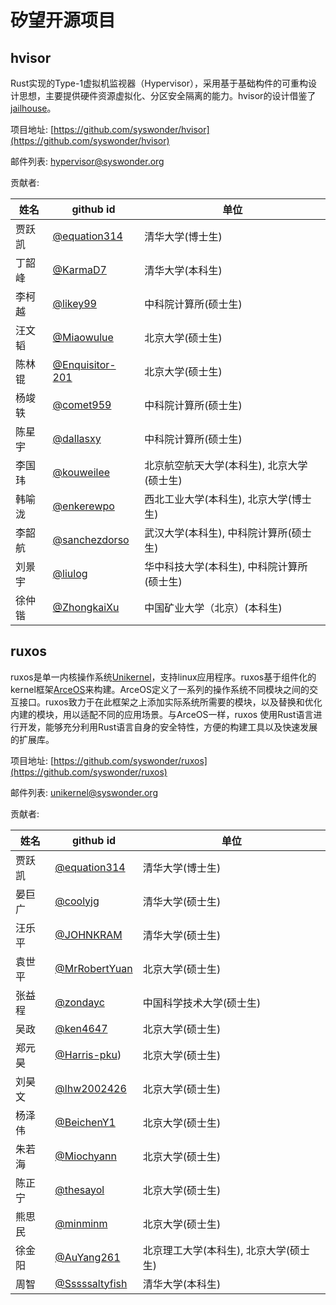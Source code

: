 # 矽望开源项目

## hvisor

Rust实现的Type-1虚拟机监视器（Hypervisor），采用基于基础构件的可重构设计思想，主要提供硬件资源虚拟化、分区安全隔离的能力。hvisor的设计借鉴了[jailhouse](https://github.com/siemens/jailhouse)。

项目地址: [https://github.com/syswonder/hvisor](https://github.com/syswonder/hvisor) 

邮件列表: [hypervisor@syswonder.org](https://maillist.syswonder.org/mailman3/lists/hypervisor.syswonder.org/)

贡献者:

|姓名|github id|单位|
|----|---------|----|
|贾跃凯|[@equation314](https://github.com/equation314)|清华大学(博士生)|
|丁韶峰|[@KarmaD7](https://github.com/KarmaD7)|清华大学(本科生)|
|李柯越|[@likey99](https://github.com/likey99)|中科院计算所(硕士生)|
|汪文韬|[@Miaowulue](https://github.com/Miaowulue)|北京大学(硕士生)|
|陈林锟|[@Enquisitor-201](https://github.com/Inquisitor-201)|北京大学(硕士生)|
|杨竣轶|[@comet959](https://github.com/comet959)|中科院计算所(硕士生)|
|陈星宇|[@dallasxy](https://github.com/dallasxy)|中科院计算所(硕士生)|
|李国玮|[@kouweilee](https://github.com/kouweilee)|北京航空航天大学(本科生), 北京大学(硕士生)|
|韩喻泷|[@enkerewpo](https://github.com/enkerewpo)|西北工业大学(本科生), 北京大学(博士生)|
|李韶航|[@sanchezdorso](https://github.com/sanchezdorso)|武汉大学(本科生), 中科院计算所(硕士生)|
|刘景宇|[@liulog](https://github.com/liulog)|华中科技大学(本科生),  中科院计算所(硕士生)|
|徐仲锴|[@ZhongkaiXu](https://github.com/ZhongkaiXu)|中国矿业大学（北京）(本科生)|


## ruxos

ruxos是单一内核操作系统[Unikernel](https://en.wikipedia.org/wiki/Unikernel)，支持linux应用程序。ruxos基于组件化的kernel框架[ArceOS](https://github.com/rcore-os/arceos)来构建。ArceOS定义了一系列的操作系统不同模块之间的交互接口。ruxos致力于在此框架之上添加实际系统所需要的模块，以及替换和优化内建的模块，用以适配不同的应用场景。与ArceOS一样，ruxos 使用Rust语言进行开发，能够充分利用Rust语言自身的安全特性，方便的构建工具以及快速发展的扩展库。

项目地址: [https://github.com/syswonder/ruxos](https://github.com/syswonder/ruxos) 

邮件列表: [unikernel@syswonder.org](https://maillist.syswonder.org/mailman3/lists/unikernel.syswonder.org/)

贡献者:

|姓名|github id|单位|
|----|---------|----|
|贾跃凯|[@equation314](https://github.com/equation314)|清华大学(博士生)|
|晏巨广|[@coolyjg](https://github.com/coolyjg)|清华大学(硕士生)|
|汪乐平|[@JOHNKRAM](https://github.com/JOHNKRAM)|清华大学(硕士生)|
|袁世平|[@MrRobertYuan](https://github.com/MrRobertYuan)|北京大学(硕士生)|
|张益程|[@zondayc](https://github.com/zondayc)|中国科学技术大学(硕士生)|
|吴政|[@ken4647](https://github.com/ken4647)|北京大学(硕士生)|
|郑元昊|[@Harris-pku](https://github.com/Harris-pku))|北京大学(硕士生)|
|刘昊文|[@lhw2002426](https://github.com/lhw2002426)|北京大学(硕士生)|
|杨泽伟|[@BeichenY1](https://github.com/BeichenY1)|北京大学(硕士生)|
|朱若海|[@Miochyann](https://github.com/Miochyann)|北京大学(硕士生)|
|陈正宁|[@thesayol](https://github.com/thesayol)|北京大学(硕士生)|
|熊思民|[@minminm](https://github.com/minminm)|北京大学(硕士生)|
|徐金阳|[@AuYang261](https://github.com/AuYang261)|北京理工大学(本科生), 北京大学(硕士生)|
|周智|[@Sssssaltyfish](https://github.com/Sssssaltyfish)|清华大学(本科生)|

